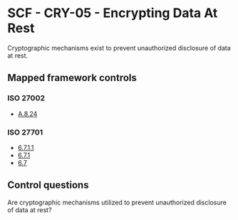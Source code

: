 # SCF - CRY-05 - Encrypting Data At Rest
Cryptographic mechanisms exist to prevent unauthorized disclosure of data at rest. 
## Mapped framework controls
### ISO 27002
- [A.8.24](../iso27002/a-8.md#a824)
  
### ISO 27701
- [6.7.1.1](../iso27701/6711.md)
- [6.7.1](../iso27701/671.md)
- [6.7](../iso27701/67.md)
  
## Control questions
Are cryptographic mechanisms utilized to prevent unauthorized disclosure of data at rest? 
  